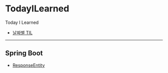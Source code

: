 # TodayILearned
Today I Learned

- [날짜별 TIL](https://github.com/sio2whocodes/TodayILearned/blob/main/Dates.md)

---
## Spring Boot

- [ResponseEntity]()